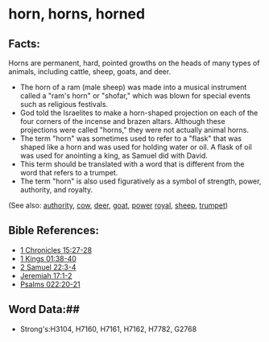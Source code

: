 # horn, horns, horned #

## Facts: ##

Horns are permanent, hard, pointed growths on the heads of many types of animals, including cattle, sheep, goats, and deer.

* The horn of a ram (male sheep) was made into a musical instrument called a "ram's horn" or "shofar," which was blown for special events such as religious festivals.
* God told the Israelites to make a horn-shaped projection on each of the four corners of the incense and brazen altars. Although these projections were called "horns," they were not actually animal horns.
* The term "horn" was sometimes used to refer to a "flask" that was shaped like a horn and was used for holding water or oil. A flask of oil was used for anointing a king, as Samuel did with David.
* This term should be translated with a word that is different from the word that refers to a trumpet.
*  The term "horn" is also used figuratively as a symbol of strength, power, authority, and royalty.

 

(See also: [authority](../kt/authority.md), [cow](cow.md), [deer](deer.md), [goat](goat.md), [power](../kt/power.md) [royal](royal.md), [sheep](sheep.md), [trumpet](trumpet.md))

## Bible References: ##

* [1 Chronicles 15:27-28](rc://en/tn/help/1ch/15/27)
* [1 Kings 01:38-40](rc://en/tn/help/1ki/01/38)
* [2 Samuel 22:3-4](rc://en/tn/help/2sa/22/03)
* [Jeremiah 17:1-2](rc://en/tn/help/jer/17/01)
* [Psalms 022:20-21](rc://en/tn/help/psa/022/020)

## Word Data:##

* Strong's:H3104, H7160, H7161, H7162, H7782, G2768
